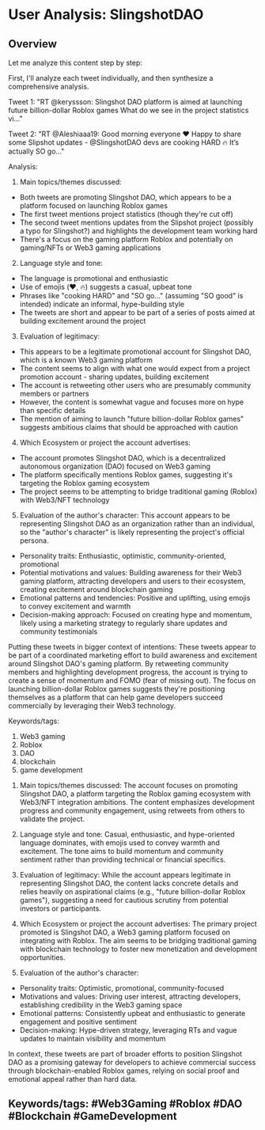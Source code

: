 # User Analysis: SlingshotDAO

## Overview

<think>
Let me analyze this content step by step:

First, I'll analyze each tweet individually, and then synthesize a comprehensive analysis.

Tweet 1:
"RT @keryssson: Slingshot DAO platform is aimed at launching future billion-dollar Roblox games
What do we see in the project statistics vi…"

Tweet 2:
"RT @Aleshiaaa19: Good morning everyone ❤️
Happy to share some Slipshot updates - @SlingshotDAO devs are cooking HARD 🔥
It’s actually SO go…"

Analysis:

1. Main topics/themes discussed:
- Both tweets are promoting Slingshot DAO, which appears to be a platform focused on launching Roblox games
- The first tweet mentions project statistics (though they're cut off)
- The second tweet mentions updates from the Slipshot project (possibly a typo for Slingshot?) and highlights the development team working hard
- There's a focus on the gaming platform Roblox and potentially on gaming/NFTs or Web3 gaming applications

2. Language style and tone:
- The language is promotional and enthusiastic
- Use of emojis (❤️, 🔥) suggests a casual, upbeat tone
- Phrases like "cooking HARD" and "SO go…" (assuming "SO good" is intended) indicate an informal, hype-building style
- The tweets are short and appear to be part of a series of posts aimed at building excitement around the project

3. Evaluation of legitimacy:
- This appears to be a legitimate promotional account for Slingshot DAO, which is a known Web3 gaming platform
- The content seems to align with what one would expect from a project promotion account - sharing updates, building excitement
- The account is retweeting other users who are presumably community members or partners
- However, the content is somewhat vague and focuses more on hype than specific details
- The mention of aiming to launch "future billion-dollar Roblox games" suggests ambitious claims that should be approached with caution

4. Which Ecosystem or project the account advertises:
- The account promotes Slingshot DAO, which is a decentralized autonomous organization (DAO) focused on Web3 gaming
- The platform specifically mentions Roblox games, suggesting it's targeting the Roblox gaming ecosystem
- The project seems to be attempting to bridge traditional gaming (Roblox) with Web3/NFT technology

5. Evaluation of the author's character:
This account appears to be representing Slingshot DAO as an organization rather than an individual, so the "author's character" is likely representing the project's official persona.

- Personality traits: Enthusiastic, optimistic, community-oriented, promotional
- Potential motivations and values: Building awareness for their Web3 gaming platform, attracting developers and users to their ecosystem, creating excitement around blockchain gaming
- Emotional patterns and tendencies: Positive and uplifting, using emojis to convey excitement and warmth
- Decision-making approach: Focused on creating hype and momentum, likely using a marketing strategy to regularly share updates and community testimonials

Putting these tweets in bigger context of intentions:
These tweets appear to be part of a coordinated marketing effort to build awareness and excitement around Slingshot DAO's gaming platform. By retweeting community members and highlighting development progress, the account is trying to create a sense of momentum and FOMO (fear of missing out). The focus on launching billion-dollar Roblox games suggests they're positioning themselves as a platform that can help game developers succeed commercially by leveraging their Web3 technology.

Keywords/tags:
1. Web3 gaming
2. Roblox
3. DAO
4. blockchain
5. game development
</think>

1. Main topics/themes discussed:
The account focuses on promoting Slingshot DAO, a platform targeting the Roblox gaming ecosystem with Web3/NFT integration ambitions. The content emphasizes development progress and community engagement, using retweets from others to validate the project.

2. Language style and tone:
Casual, enthusiastic, and hype-oriented language dominates, with emojis used to convey warmth and excitement. The tone aims to build momentum and community sentiment rather than providing technical or financial specifics.

3. Evaluation of legitimacy:
While the account appears legitimate in representing Slingshot DAO, the content lacks concrete details and relies heavily on aspirational claims (e.g., "future billion-dollar Roblox games"), suggesting a need for cautious scrutiny from potential investors or participants.

4. Which Ecosystem or project the account advertises:
The primary project promoted is Slingshot DAO, a Web3 gaming platform focused on integrating with Roblox. The aim seems to be bridging traditional gaming with blockchain technology to foster new monetization and development opportunities.

5. Evaluation of the author's character:
- Personality traits: Optimistic, promotional, community-focused
- Motivations and values: Driving user interest, attracting developers, establishing credibility in the Web3 gaming space
- Emotional patterns: Consistently upbeat and enthusiastic to generate engagement and positive sentiment
- Decision-making: Hype-driven strategy, leveraging RTs and vague updates to maintain visibility and momentum

In context, these tweets are part of broader efforts to position Slingshot DAO as a promising gateway for developers to achieve commercial success through blockchain-enabled Roblox games, relying on social proof and emotional appeal rather than hard data.

Keywords/tags:
#Web3Gaming #Roblox #DAO #Blockchain #GameDevelopment
---
